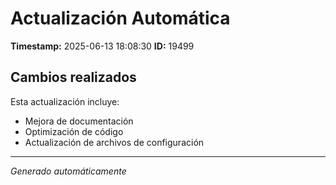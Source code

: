 # Actualización Automática

**Timestamp:** 2025-06-13 18:08:30
**ID:** 19499

## Cambios realizados

Esta actualización incluye:
- Mejora de documentación
- Optimización de código
- Actualización de archivos de configuración

---
*Generado automáticamente*
